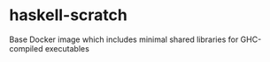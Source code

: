 # haskell-scratch
Base Docker image which includes minimal shared libraries for GHC-compiled executables
